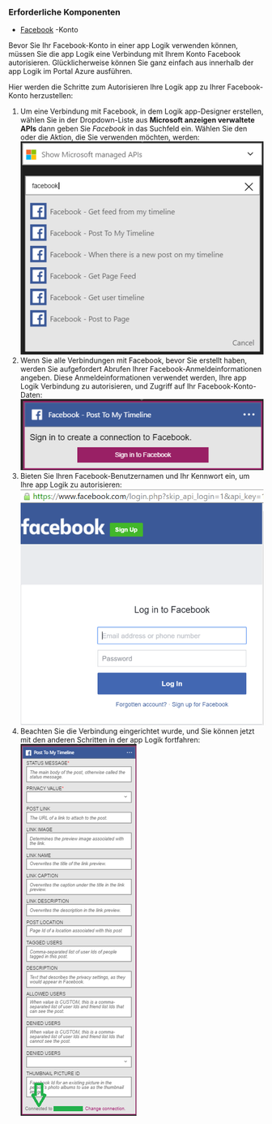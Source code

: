 ### <a name="prerequisites"></a>Erforderliche Komponenten
- [Facebook](https://www.facebook.com/) -Konto 

Bevor Sie Ihr Facebook-Konto in einer app Logik verwenden können, müssen Sie die app Logik eine Verbindung mit Ihrem Konto Facebook autorisieren. Glücklicherweise können Sie ganz einfach aus innerhalb der app Logik im Portal Azure ausführen. 

Hier werden die Schritte zum Autorisieren Ihre Logik app zu Ihrer Facebook-Konto herzustellen:

1. Um eine Verbindung mit Facebook, in dem Logik app-Designer erstellen, wählen Sie in der Dropdown-Liste aus **Microsoft anzeigen verwaltete APIs** dann geben Sie *Facebook* in das Suchfeld ein. Wählen Sie den oder die Aktion, die Sie verwenden möchten, werden:  
  ![Facebook-Schritt 1](./media/connectors-create-api-facebook/facebook-1.png)
2. Wenn Sie alle Verbindungen mit Facebook, bevor Sie erstellt haben, werden Sie aufgefordert Abrufen Ihrer Facebook-Anmeldeinformationen angeben. Diese Anmeldeinformationen verwendet werden, Ihre app Logik Verbindung zu autorisieren, und Zugriff auf Ihr Facebook-Konto-Daten:  
  ![Facebook-Schritt 2](./media/connectors-create-api-facebook/facebook-2.png)
3. Bieten Sie Ihren Facebook-Benutzernamen und Ihr Kennwort ein, um Ihre app Logik zu autorisieren:  
  ![Facebook-Schritt 3](./media/connectors-create-api-facebook/facebook-3.png)   
4. Beachten Sie die Verbindung eingerichtet wurde, und Sie können jetzt mit den anderen Schritten in der app Logik fortfahren:  
  ![Facebook-Schritt 4](./media/connectors-create-api-facebook/facebook-4.png)   
